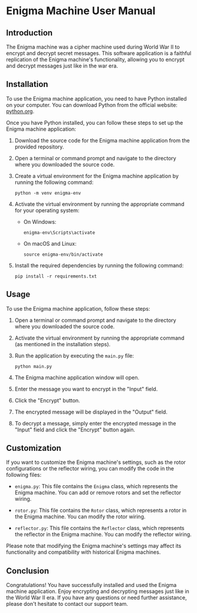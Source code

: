 # Enigma Machine User Manual

## Introduction

The Enigma machine was a cipher machine used during World War II to encrypt and decrypt secret messages. This software application is a faithful replication of the Enigma machine's functionality, allowing you to encrypt and decrypt messages just like in the war era.

## Installation

To use the Enigma machine application, you need to have Python installed on your computer. You can download Python from the official website: [python.org](https://www.python.org/).

Once you have Python installed, you can follow these steps to set up the Enigma machine application:

1. Download the source code for the Enigma machine application from the provided repository.

2. Open a terminal or command prompt and navigate to the directory where you downloaded the source code.

3. Create a virtual environment for the Enigma machine application by running the following command:

   ```
   python -m venv enigma-env
   ```

4. Activate the virtual environment by running the appropriate command for your operating system:

   - On Windows:

     ```
     enigma-env\Scripts\activate
     ```

   - On macOS and Linux:

     ```
     source enigma-env/bin/activate
     ```

5. Install the required dependencies by running the following command:

   ```
   pip install -r requirements.txt
   ```

## Usage

To use the Enigma machine application, follow these steps:

1. Open a terminal or command prompt and navigate to the directory where you downloaded the source code.

2. Activate the virtual environment by running the appropriate command (as mentioned in the installation steps).

3. Run the application by executing the `main.py` file:

   ```
   python main.py
   ```

4. The Enigma machine application window will open.

5. Enter the message you want to encrypt in the "Input" field.

6. Click the "Encrypt" button.

7. The encrypted message will be displayed in the "Output" field.

8. To decrypt a message, simply enter the encrypted message in the "Input" field and click the "Encrypt" button again.

## Customization

If you want to customize the Enigma machine's settings, such as the rotor configurations or the reflector wiring, you can modify the code in the following files:

- `enigma.py`: This file contains the `Enigma` class, which represents the Enigma machine. You can add or remove rotors and set the reflector wiring.

- `rotor.py`: This file contains the `Rotor` class, which represents a rotor in the Enigma machine. You can modify the rotor wiring.

- `reflector.py`: This file contains the `Reflector` class, which represents the reflector in the Enigma machine. You can modify the reflector wiring.

Please note that modifying the Enigma machine's settings may affect its functionality and compatibility with historical Enigma machines.

## Conclusion

Congratulations! You have successfully installed and used the Enigma machine application. Enjoy encrypting and decrypting messages just like in the World War II era. If you have any questions or need further assistance, please don't hesitate to contact our support team.